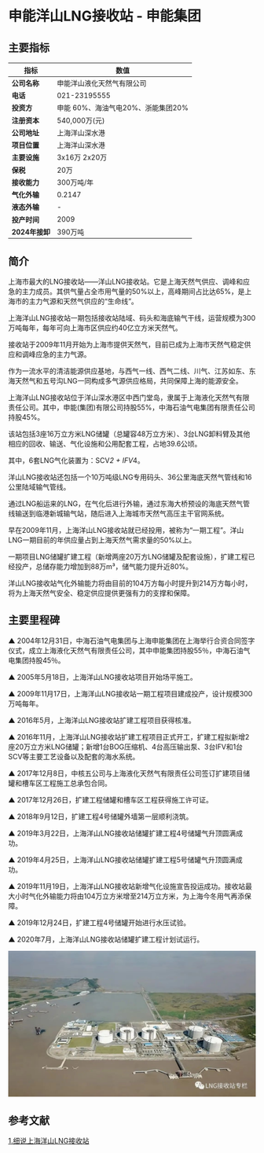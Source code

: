 # 申能洋山LNG接收站 - 申能集团

## 主要指标
|指标|数值|
|---|--------|
|**公司名称**|申能洋山液化天然气有限公司|
|**电话**|021-23195555|
|**投资方**|申能 60%、海油气电20%、浙能集团20%|
|**注册资本**|540,000万(元)|
|**公司地址**|上海洋山深水港|
|**项目位置**|上海洋山深水港|
|**主要设施**|3x16万 2x20万|
|**保税**|20万|
|**接收能力**|300万吨/年|
|**气化外输**|0.2147|
|**液态外输**|-|
|**投产时间**|2009|
|**2024年接卸**|390万吨|

## 简介

上海市最大的LNG接收站——洋山LNG接收站。它是上海天然气供应、调峰和应急的主力成员。其供气量占全市用气量的50%以上，高峰期间占比达65%，是上海市的主力气源和天然气供应的“生命线”。

上海洋山LNG接收站一期包括接收站陆域、码头和海底输气干线，运营规模为300万吨每年，每年可向上海市区供应约40亿立方米天然气。

接收站于2009年11月开始为上海市提供天然气，目前已成为上海市天然气稳定供应和调峰应急的主力气源。

作为一流水平的清洁能源供应基地，与西气一线、西气二线、川气、江苏如东、东海天然气和五号沟LNG一同构成多气源供应格局，共同保障上海的能源安全。

上海洋山LNG接收站位于洋山深水港区中西门堂岛，隶属于上海液化天然气有限责任公司。其中，申能(集团)有限公司持股55%，中海石油气电集团有限责任公司持股45%。

该站包括3座16万立方米LNG储罐（总罐容48万立方米）、3台LNG卸料臂及其他相应的回收、输送、气化设施和公用配套工程，占地39.6公顷。

其中，6套LNG气化装置为：SCV*2 + IFV*4。

洋山LNG接收站还包括一个10万吨级LNG专用码头、36公里海底天然气管线和16公里陆域输气管线。

通过LNG船运来的LNG，在气化后进行外输，通过东海大桥预设的海底天然气管线输送到临港新城输气站，随后进入上海城市天然气高压主干官网系统。

早在2009年11月，上海洋山LNG接收站就已经投用，被称为“一期工程”。洋山LNG一期目前的年供应量占到上海天然气需求量的50%以上。

一期项目LNG储罐扩建工程（新增两座20万方LNG储罐及配套设施），扩建工程已经投产，总储存能力增加到88万m³，储气能力提升近80%。

洋山LNG接收站气化外输能力将由目前的104万方每小时提升到214万方每小时，将为上海天然气安全、稳定供应提供更强有力的支撑和保障。


## 主要里程碑

▲ 2004年12月31日，中海石油气电集团与上海申能集团在上海举行合资合同签字仪式，成立上海液化天然气有限责任公司，其中申能集团持股55％，中海石油气电集团持股45％。

▲ 2005年5月18日，上海洋山LNG接收站项目开始场平施工。

▲ 2009年11月17日，上海洋山LNG接收站一期工程项目建成投产，设计规模300万吨每年。

▲ 2016年5月，上海洋山LNG接收站扩建工程项目获得核准。

▲ 2016年11月，上海洋山LNG接收站扩建工程项目正式开工，扩建工程拟新增2座20万立方米LNG储罐；新增1台BOG压缩机、4台高压输出泵、3台IFV和1台SCV等主要工艺设备以及配套的海水系统。

▲ 2017年12月8日，中核五公司与上海液化天然气有限责任公司签订扩建项目储罐和槽车区工程施工总承包合同。

▲ 2017年12月26日，扩建工程储罐和槽车区工程获得施工许可证。

▲ 2018年9月12日，扩建工程4号储罐外墙第一层顺利浇筑。

▲ 2019年3月22日，上海洋山LNG接收站储罐扩建工程4号储罐气升顶圆满成功。

▲ 2019年4月25日，上海洋山LNG接收站储罐扩建工程5号储罐气升顶圆满成功。

▲ 2019年11月19日，上海洋山LNG接收站新增气化设施宣告投运成功。接收站最大小时气化外输能力将由104万立方米增至214万立方米，为上海今冬用气再添保障。

▲ 2019年12月24日，扩建工程4号储罐开始进行水压试验。

▲ 2020年7月，上海洋山LNG接收站储罐扩建工程计划试运行。


![洋山LNG](./images/rt019_2509032137.png)


## 参考文献
[1.细说上海洋山LNG接收站](https://finance.sina.com.cn/money/future/roll/2020-05-24/doc-iirczymk3327394.shtml)
